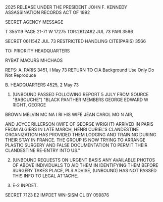2025 RELEASE UNDER THE PRESIDENT JOHN F. KENNEDY ASSASSINATION RECORDS ACT OF 1992

SECRET
AGENCY MESSAGE

T 355119 PAGE 21-71 W 17275
TOR:2612482 JUL 73 PARI 3566

SECRET 061154Z JUL 73 RESTRICTED HANDLING
CITE(PARIS) 3566

TO: PRIORITY HEADQUARTERS

RYBAT MACURS MHCHAOS

REFS: A. PARIS 3451, I May 73
RETURN TO CIA
Background Use Only
Do Not Reproduce

B. HEADQUARTERS 4525, 2 May 73

1. (UNBOUND PASSED FOLLOWING REPORT 5 JULY FROM SOURCE "BABOUCHE")
"BLACK PANTHER MEMBERS GEORGE EDWARD W RIGHT, GEORGE

BROWN MELVIN MC NA I RI HIS WIFE JEAN CAROL MO N AIR,

AND JOYCE RILLERSON (WIFE OF GEORGE WRIGHT) ARRIVED
IN PARIS FROM ALGIERS IN LATE MARCH, HENRI CURIEL'S
CLANDESTINE ORGANIZATION HAS PROVIDED THEM LODGING AND
TRAINING DURING THEIR STAY IN FRANCE. THE GROUP IS NOW
TRYING TO ARRANGE PLASTIC SURGERY AND FALSE DOCUMENTATION TO
PERMIT THEIR CLANDESTINE RE-ENTRY INTO US."

2. (UNBOUND REQUESTS ON URGENT BASIS ANY AVAILABLE PHOTOS OF
ABOVE INDIVIDUALS TO AID THEM IN IDENTIFYING THEM BEFORE SURGERY TAKES
PLACE, PLS ADVISE, (UNBOUND) HAS NOT PASSED THIS INFO TO LEGAL ATTACHE.

3. E-2 INPDET.

SECRET 7123
E2 IMPDET WN-SISM
CL BY 059876
